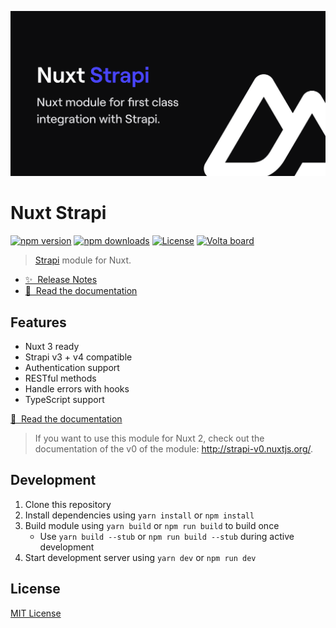 [![@nuxtjs/strapi](./docs/public/cover.png)](https://strapi.nuxtjs.org)

# Nuxt Strapi

[![npm version][npm-version-src]][npm-version-href]
[![npm downloads][npm-downloads-src]][npm-downloads-href]
[![License][license-src]][license-href]
<a href="https://volta.net/nuxt-modules/strapi?utm_source=nuxt_strapi_readme"><img src="https://user-images.githubusercontent.com/904724/209143798-32345f6c-3cf8-4e06-9659-f4ace4a6acde.svg" alt="Volta board"></a>

> [Strapi](https://strapi.io) module for Nuxt.

- [✨ &nbsp;Release Notes](https://github.com/nuxt-modules/strapi/releases)
- [📖 &nbsp;Read the documentation](https://strapi.nuxtjs.org)

## Features

- Nuxt 3 ready
- Strapi v3 + v4 compatible
- Authentication support
- RESTful methods
- Handle errors with hooks
- TypeScript support

[📖 &nbsp;Read the documentation](https://strapi.nuxtjs.org)

> If you want to use this module for Nuxt 2, check out the documentation of the v0 of the module: http://strapi-v0.nuxtjs.org/.

## Development

1. Clone this repository
2. Install dependencies using `yarn install` or `npm install`
3. Build module using `yarn build` or `npm run build` to build once
   - Use `yarn build --stub` or `npm run build --stub` during active development
4. Start development server using `yarn dev` or `npm run dev`

## License

[MIT License](./LICENSE)

<!-- Badges -->
[npm-version-src]: https://img.shields.io/npm/v/@nuxtjs/strapi/latest.svg?style=flat&colorA=18181B&colorB=28CF8D
[npm-version-href]: https://npmjs.com/package/@nuxtjs/strapi

[npm-downloads-src]: https://img.shields.io/npm/dt/@nuxtjs/strapi.svg?style=flat&colorA=18181B&colorB=28CF8D
[npm-downloads-href]: https://npmjs.com/package/@nuxtjs/strapi

[license-src]: https://img.shields.io/npm/l/@nuxtjs/strapi.svg?style=flat&colorA=18181B&colorB=28CF8D
[license-href]: https://npmjs.com/package/@nuxtjs/strapi
